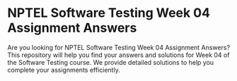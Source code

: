 # NPTEL Software Testing Week 04 Assignment Answers

Are you looking for NPTEL Software Testing Week 04 Assignment Answers? This repository will help you find your answers and solutions for Week 04 of the Software Testing course. We provide detailed solutions to help you complete your assignments efficiently.